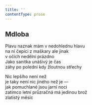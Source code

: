 ```yaml
---
title: ''
contentType: prose
---
```


## Mdloba

Plavu naznak mám v nedohlednu hlavu  
na ní čepici z maškary ale jinak  
v očích nedělní prázdno  
Jako sanitka unášivý je čas  
záhy po poledni kdy žloutnou střechy

Nic lepšího není než  
je taky není nic jiného než je —  
jak pomuchlané jsou jarní noci  
zatímco letní průzračná má jedinou brož  
zlatistý měsíc
